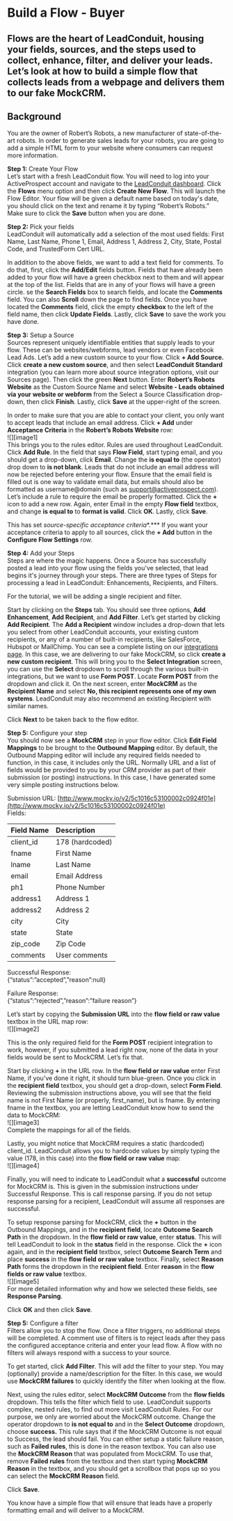 # Build a Flow \- Buyer

Flows are the heart of LeadConduit, housing your fields, sources, and the steps used to collect, enhance, filter, and deliver your leads. Let’s look at how to build a simple flow that collects leads from a webpage and delivers them to our fake MockCRM.  
---

## Background

You are the owner of Robert’s Robots, a new manufacturer of state-of-the-art robots. In order to generate sales leads for your robots, you are going to add a simple HTML form to your website where consumers can request more information. 

**Step 1:** Create Your Flow  
Let’s start with a fresh LeadConduit flow. You will need to log into your ActiveProspect account and navigate to the [LeadConduit dashboard](https://next.leadconduit.com). Click the **Flows** menu option and then click **Create New Flow**. This will launch the Flow Editor. Your flow will be given a default name based on today's date, you should click on the text and rename it by typing “Robert’s Robots.” Make sure to click the **Save** button when you are done.

**Step 2:** Pick your fields  
LeadConduit will automatically add a selection of the most used fields: First Name, Last Name, Phone 1, Email, Address 1, Address 2, City, State, Postal Code, and TrustedForm Cert URL.

In addition to the above fields, we want to add a text field for comments. To do that, first, click the **Add/Edit** fields button. Fields that have already been added to your flow will have a green checkbox next to them and will appear at the top of the list. Fields that are in any of your flows will have a green circle. se the **Search Fields** box to search fields, and locate the **Comments** field. You can also **Scroll** down the page to find fields. Once you have located the **Comments** field, click the empty **checkbox** to the left of the field name, then click **Update Fields**. Lastly, click **Save** to save the work you have done.

**Step 3:** Setup a Source  
Sources represent uniquely identifiable entities that supply leads to your flow. These can be websites/webforms, lead vendors or even Facebook Lead Ads. Let’s add a new custom source to your flow. Click **\+ Add Source.** Click **create a new custom source**, and then select **LeadConduit Standard** integration (you can learn more about source integration options, visit our Sources page). Then click the green **Next** button. Enter **Robert’s Robots Website** as the Custom Source Name and select **Website \- Leads obtained via your website or webform** from the Select a Source Classification drop-down, then click **Finish**. Lastly, click **Save** at the upper-right of the screen.

In order to make sure that you are able to contact your client, you only want to accept leads that include an email address. Click **\+ Add** under **Acceptance Criteria** in the **Robert’s Robots Website** row:  
![][image1]  
This brings you to the rules editor. Rules are used throughout LeadConduit. Click **Add Rule**. In the field that says **Flow Field**, start typing email, and you should get a drop-down, click **Email**. Change the **is equal to** (the operator) drop down to **is not blank**. Leads that do not include an email address will now be rejected before entering your flow. Ensure that the email field is filled out is one way to validate email data, but emails should also be formatted as username@domain (such as [support@activeprospect.com](mailto:support@activeprospect.com)). Let’s include a rule to require the email be properly formatted. Click the **\+** icon to add a new row. Again, enter Email in the empty **Flow field** textbox, and change **is equal to** to **format is valid**. Click **OK**. Lastly, click **Save**.

This has set *source-specific acceptance criteria**.*** If you want your acceptance criteria to apply to all sources, click the **\+ Add** button in the **Configure Flow Settings** row.

**Step 4:** Add your Steps  
Steps are where the magic happens. Once a Source has successfully posted a lead into your flow using the fields you've selected, that lead begins it's journey through your steps. There are three types of Steps for processing a lead in LeadConduit: Enhancements, Recipients, and Filters.

For the tutorial, we will be adding a single recipient and filter. 

Start by clicking on the **Steps** tab. You should see three options, **Add Enhancement**, **Add Recipient**, and **Add Filter**. Let’s get started by clicking **Add Recipient**. The **Add a Recipient** window includes a drop-down that lets you select from other LeadConduit accounts, your existing custom recipients, or any of a number of built-in recipients, like SalesForce, Hubspot or MailChimp. You can see a complete listing on our [integrations page](https://activeprospect.com/integrations/). In this case, we are delivering to our fake MockCRM, so click **create a new custom recipient**. This will bring you to the **Select Integration** screen, you can use the **Select** dropdown to scroll through the various built-in integrations, but we want to use **Form POST**. Locate **Form POST** from the dropdown and click it. On the next screen, enter **MockCRM** as the **Recipient Name** and select **No, this recipient represents one of my own systems**. LeadConduit may also recommend an existing Recipient with similar names.

Click **Next** to be taken back to the flow editor.

**Step 5:** Configure your step  
You should now see a **MockCRM** step in your flow editor. Click **Edit Field Mappings** to be brought to the **Outbound Mapping** editor. By default, the Outbound Mapping editor will include any required fields needed to function, in this case, it includes only the URL. Normally URL and a list of fields would be provided to you by your CRM provider as part of their submission (or posting) instructions. In this case, I have generated some very simple posting instructions below.

Submission URL: [http://www.mocky.io/v2/5c1016c53100002c0924f01e](http://www.mocky.io/v2/5c1016c53100002c0924f01e)  
Fields:

| Field Name | Description |
| :---- | :---- |
| client\_id | 178 (hardcoded) |
| fname | First Name |
| lname | Last Name |
| email | Email Address |
| ph1 | Phone Number |
| address1 | Address 1 |
| address2 | Address 2 |
| city | City |
| state | State |
| zip\_code | Zip Code |
| comments | User comments |

Successful Response:  
{“status”:”accepted”,”reason”:null}

Failure Response:  
{“status”:”rejected”,”reason”:”failure reason”}

Let’s start by copying the **Submission URL** into the **flow field or raw value** textbox in the URL map row:  
![][image2]

This is the only required field for the **Form POST** recipient integration to work, however, if you submitted a lead right now, none of the data in your fields would be sent to MockCRM. Let’s fix that.

Start by clicking **\+** in the URL row. In the **flow field or raw value** enter First Name, if you’ve done it right, it should turn blue-green. Once you click in the **recipient field** textbox, you should get a drop-down, select **Form Field**. Reviewing the submission instructions above, you will see that the field name is not First Name (or properly, first\_name), but is fname. By entering fname in the textbox, you are letting LeadConduit know how to send the data to MockCRM:  
![][image3]  
Complete the mappings for all of the fields.

Lastly, you might notice that MockCRM requires a static (hardcoded) client\_id. LeadConduit allows you to hardcode values by simply typing the value (178, in this case) into the **flow field or raw value** map:  
![][image4]

Finally, you will need to indicate to LeadConduit what a **successful** outcome for MockCRM is. This is given in the submission instructions under Successful Response. This is call response parsing. If you do not setup response parsing for a recipient, LeadConduit will assume all responses are successful. 

To setup response parsing for MockCRM, click the **\+** button in the Outbound Mappings, and in the **recipient field**, locate **Outcome Search Path** in the dropdown. In the **flow field or raw value**, enter **status**. This will tell LeadConduit to look in the **status** field in the response. Click the **\+** icon again, and in the **recipient field** textbox, select **Outcome Search Term** and place **success** in the **flow field or raw value** textbox. Finally, select **Reason Path** forms the dropdown in the **recipient field**. Enter **reason** in the **flow fields or raw value** textbox.  
![][image5]  
For more detailed information why and how we selected these fields, see **Response Parsing**.

Click **OK** and then click **Save**.

**Step 5:** Configure a filter  
Filters allow you to stop the flow. Once a filter triggers, no additional steps will be completed. A comment use of filters is to reject leads after they pass the configured acceptance criteria and enter your lead flow. A flow with no filters will always respond with a success to your source.

To get started, click **Add Filter**. This will add the filter to your step. You may (optionally) provide a name/description for the filter. In this case, we would use **MockCRM failures** to quickly identify the filter when looking at the flow.

Next, using the rules editor, select **MockCRM Outcome** from the **flow fields** dropdown. This tells the filter which field to use. LeadConduit supports complex, nested rules, to find out more visit LeadConduit Rules. For our purpose, we only are worried about the MockCRM outcome. Change the operator dropdown to **is not equal to** and in the **Select Outcome** dropdown, choose **success.** This rule says that if the MockCRM Outcome is not equal to Success, the lead should fail. You can either setup a static failure reason, such as **Failed rules**, this is done in the reason textbox. You can also use the **MockCRM Reason** that was populated from MockCRM. To use that, remove **Failed rules** from the textbox and then start typing **MockCRM Reason** in the textbox, and you should get a scrollbox that pops up so you can select the **MockCRM Reason** field.

Click **Save**.

You know have a simple flow that will ensure that leads have a properly formatting email and will deliver to a MockCRM.